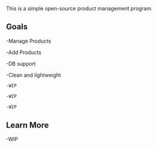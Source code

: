 This is a simple open-source product management program.

## Goals

-Manage Products

-Add Products

-DB support

-Clean and lightweight

```bash
-WIP

-WIP

-WIP
```

## Learn More

-WIP

